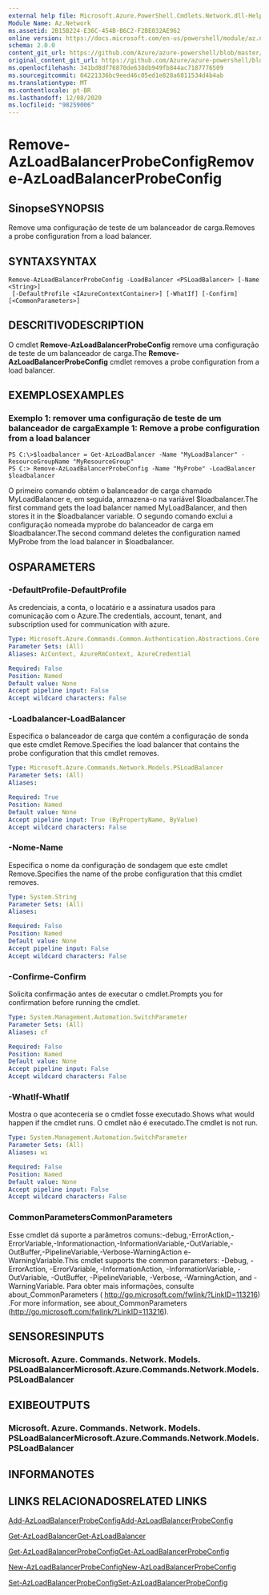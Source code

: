 ```yaml
---
external help file: Microsoft.Azure.PowerShell.Cmdlets.Network.dll-Help.xml
Module Name: Az.Network
ms.assetid: 2B15B224-E36C-454B-B6C2-F2BE032AE962
online version: https://docs.microsoft.com/en-us/powershell/module/az.network/remove-azloadbalancerprobeconfig
schema: 2.0.0
content_git_url: https://github.com/Azure/azure-powershell/blob/master/src/Network/Network/help/Remove-AzLoadBalancerProbeConfig.md
original_content_git_url: https://github.com/Azure/azure-powershell/blob/master/src/Network/Network/help/Remove-AzLoadBalancerProbeConfig.md
ms.openlocfilehash: 341bd8df76870de638db949fb844ac7187776509
ms.sourcegitcommit: 04221336bc9eed46c05ed1e828a6811534d4b4ab
ms.translationtype: MT
ms.contentlocale: pt-BR
ms.lasthandoff: 12/08/2020
ms.locfileid: "98259006"
---
```

# <span data-ttu-id="c9ef9-101">Remove-AzLoadBalancerProbeConfig</span><span class="sxs-lookup"><span data-stu-id="c9ef9-101">Remove-AzLoadBalancerProbeConfig</span></span>

## <span data-ttu-id="c9ef9-102">Sinopse</span><span class="sxs-lookup"><span data-stu-id="c9ef9-102">SYNOPSIS</span></span>
<span data-ttu-id="c9ef9-103">Remove uma configuração de teste de um balanceador de carga.</span><span class="sxs-lookup"><span data-stu-id="c9ef9-103">Removes a probe configuration from a load balancer.</span></span>

## <span data-ttu-id="c9ef9-104">SYNTAX</span><span class="sxs-lookup"><span data-stu-id="c9ef9-104">SYNTAX</span></span>

```
Remove-AzLoadBalancerProbeConfig -LoadBalancer <PSLoadBalancer> [-Name <String>]
 [-DefaultProfile <IAzureContextContainer>] [-WhatIf] [-Confirm] [<CommonParameters>]
```

## <span data-ttu-id="c9ef9-105">DESCRITIVO</span><span class="sxs-lookup"><span data-stu-id="c9ef9-105">DESCRIPTION</span></span>
<span data-ttu-id="c9ef9-106">O cmdlet **Remove-AzLoadBalancerProbeConfig** remove uma configuração de teste de um balanceador de carga.</span><span class="sxs-lookup"><span data-stu-id="c9ef9-106">The **Remove-AzLoadBalancerProbeConfig** cmdlet removes a probe configuration from a load balancer.</span></span>

## <span data-ttu-id="c9ef9-107">EXEMPLOS</span><span class="sxs-lookup"><span data-stu-id="c9ef9-107">EXAMPLES</span></span>

### <span data-ttu-id="c9ef9-108">Exemplo 1: remover uma configuração de teste de um balanceador de carga</span><span class="sxs-lookup"><span data-stu-id="c9ef9-108">Example 1: Remove a probe configuration from a load balancer</span></span>
```
PS C:\>$loadbalancer = Get-AzLoadBalancer -Name "MyLoadBalancer" -ResourceGroupName "MyResourceGroup"
PS C:> Remove-AzLoadBalancerProbeConfig -Name "MyProbe" -LoadBalancer $loadbalancer
```

<span data-ttu-id="c9ef9-109">O primeiro comando obtém o balanceador de carga chamado MyLoadBalancer e, em seguida, armazena-o na variável $loadbalancer.</span><span class="sxs-lookup"><span data-stu-id="c9ef9-109">The first command gets the load balancer named MyLoadBalancer, and then stores it in the $loadbalancer variable.</span></span>
<span data-ttu-id="c9ef9-110">O segundo comando exclui a configuração nomeada myprobe do balanceador de carga em $loadbalancer.</span><span class="sxs-lookup"><span data-stu-id="c9ef9-110">The second command deletes the configuration named MyProbe from the load balancer in $loadbalancer.</span></span>

## <span data-ttu-id="c9ef9-111">OS</span><span class="sxs-lookup"><span data-stu-id="c9ef9-111">PARAMETERS</span></span>

### <span data-ttu-id="c9ef9-112">-DefaultProfile</span><span class="sxs-lookup"><span data-stu-id="c9ef9-112">-DefaultProfile</span></span>
<span data-ttu-id="c9ef9-113">As credenciais, a conta, o locatário e a assinatura usados para comunicação com o Azure.</span><span class="sxs-lookup"><span data-stu-id="c9ef9-113">The credentials, account, tenant, and subscription used for communication with azure.</span></span>

```yaml
Type: Microsoft.Azure.Commands.Common.Authentication.Abstractions.Core.IAzureContextContainer
Parameter Sets: (All)
Aliases: AzContext, AzureRmContext, AzureCredential

Required: False
Position: Named
Default value: None
Accept pipeline input: False
Accept wildcard characters: False
```

### <span data-ttu-id="c9ef9-114">-Loadbalancer</span><span class="sxs-lookup"><span data-stu-id="c9ef9-114">-LoadBalancer</span></span>
<span data-ttu-id="c9ef9-115">Especifica o balanceador de carga que contém a configuração de sonda que este cmdlet Remove.</span><span class="sxs-lookup"><span data-stu-id="c9ef9-115">Specifies the load balancer that contains the probe configuration that this cmdlet removes.</span></span>

```yaml
Type: Microsoft.Azure.Commands.Network.Models.PSLoadBalancer
Parameter Sets: (All)
Aliases:

Required: True
Position: Named
Default value: None
Accept pipeline input: True (ByPropertyName, ByValue)
Accept wildcard characters: False
```

### <span data-ttu-id="c9ef9-116">-Nome</span><span class="sxs-lookup"><span data-stu-id="c9ef9-116">-Name</span></span>
<span data-ttu-id="c9ef9-117">Especifica o nome da configuração de sondagem que este cmdlet Remove.</span><span class="sxs-lookup"><span data-stu-id="c9ef9-117">Specifies the name of the probe configuration that this cmdlet removes.</span></span>

```yaml
Type: System.String
Parameter Sets: (All)
Aliases:

Required: False
Position: Named
Default value: None
Accept pipeline input: False
Accept wildcard characters: False
```

### <span data-ttu-id="c9ef9-118">-Confirme</span><span class="sxs-lookup"><span data-stu-id="c9ef9-118">-Confirm</span></span>
<span data-ttu-id="c9ef9-119">Solicita confirmação antes de executar o cmdlet.</span><span class="sxs-lookup"><span data-stu-id="c9ef9-119">Prompts you for confirmation before running the cmdlet.</span></span>

```yaml
Type: System.Management.Automation.SwitchParameter
Parameter Sets: (All)
Aliases: cf

Required: False
Position: Named
Default value: None
Accept pipeline input: False
Accept wildcard characters: False
```

### <span data-ttu-id="c9ef9-120">-WhatIf</span><span class="sxs-lookup"><span data-stu-id="c9ef9-120">-WhatIf</span></span>
<span data-ttu-id="c9ef9-121">Mostra o que aconteceria se o cmdlet fosse executado.</span><span class="sxs-lookup"><span data-stu-id="c9ef9-121">Shows what would happen if the cmdlet runs.</span></span> <span data-ttu-id="c9ef9-122">O cmdlet não é executado.</span><span class="sxs-lookup"><span data-stu-id="c9ef9-122">The cmdlet is not run.</span></span>

```yaml
Type: System.Management.Automation.SwitchParameter
Parameter Sets: (All)
Aliases: wi

Required: False
Position: Named
Default value: None
Accept pipeline input: False
Accept wildcard characters: False
```

### <span data-ttu-id="c9ef9-123">CommonParameters</span><span class="sxs-lookup"><span data-stu-id="c9ef9-123">CommonParameters</span></span>
<span data-ttu-id="c9ef9-124">Esse cmdlet dá suporte a parâmetros comuns:-debug,-ErrorAction,-ErrorVariable,-Informationaction,-InformationVariable,-OutVariable,-OutBuffer,-PipelineVariable,-Verbose-WarningAction e-WarningVariable.</span><span class="sxs-lookup"><span data-stu-id="c9ef9-124">This cmdlet supports the common parameters: -Debug, -ErrorAction, -ErrorVariable, -InformationAction, -InformationVariable, -OutVariable, -OutBuffer, -PipelineVariable, -Verbose, -WarningAction, and -WarningVariable.</span></span> <span data-ttu-id="c9ef9-125">Para obter mais informações, consulte about_CommonParameters ( http://go.microsoft.com/fwlink/?LinkID=113216) .</span><span class="sxs-lookup"><span data-stu-id="c9ef9-125">For more information, see about_CommonParameters (http://go.microsoft.com/fwlink/?LinkID=113216).</span></span>

## <span data-ttu-id="c9ef9-126">SENSORES</span><span class="sxs-lookup"><span data-stu-id="c9ef9-126">INPUTS</span></span>

### <span data-ttu-id="c9ef9-127">Microsoft. Azure. Commands. Network. Models. PSLoadBalancer</span><span class="sxs-lookup"><span data-stu-id="c9ef9-127">Microsoft.Azure.Commands.Network.Models.PSLoadBalancer</span></span>

## <span data-ttu-id="c9ef9-128">EXIBE</span><span class="sxs-lookup"><span data-stu-id="c9ef9-128">OUTPUTS</span></span>

### <span data-ttu-id="c9ef9-129">Microsoft. Azure. Commands. Network. Models. PSLoadBalancer</span><span class="sxs-lookup"><span data-stu-id="c9ef9-129">Microsoft.Azure.Commands.Network.Models.PSLoadBalancer</span></span>

## <span data-ttu-id="c9ef9-130">INFORMA</span><span class="sxs-lookup"><span data-stu-id="c9ef9-130">NOTES</span></span>

## <span data-ttu-id="c9ef9-131">LINKS RELACIONADOS</span><span class="sxs-lookup"><span data-stu-id="c9ef9-131">RELATED LINKS</span></span>

[<span data-ttu-id="c9ef9-132">Add-AzLoadBalancerProbeConfig</span><span class="sxs-lookup"><span data-stu-id="c9ef9-132">Add-AzLoadBalancerProbeConfig</span></span>](./Add-AzLoadBalancerProbeConfig.md)

[<span data-ttu-id="c9ef9-133">Get-AzLoadBalancer</span><span class="sxs-lookup"><span data-stu-id="c9ef9-133">Get-AzLoadBalancer</span></span>](./Get-AzLoadBalancer.md)

[<span data-ttu-id="c9ef9-134">Get-AzLoadBalancerProbeConfig</span><span class="sxs-lookup"><span data-stu-id="c9ef9-134">Get-AzLoadBalancerProbeConfig</span></span>](./Get-AzLoadBalancerProbeConfig.md)

[<span data-ttu-id="c9ef9-135">New-AzLoadBalancerProbeConfig</span><span class="sxs-lookup"><span data-stu-id="c9ef9-135">New-AzLoadBalancerProbeConfig</span></span>](./New-AzLoadBalancerProbeConfig.md)

[<span data-ttu-id="c9ef9-136">Set-AzLoadBalancerProbeConfig</span><span class="sxs-lookup"><span data-stu-id="c9ef9-136">Set-AzLoadBalancerProbeConfig</span></span>](./Set-AzLoadBalancerProbeConfig.md)


